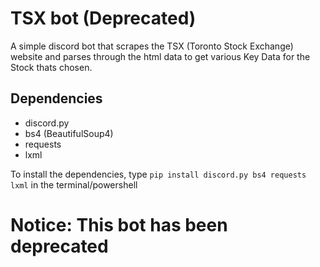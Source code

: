 # TSX bot (Deprecated)
A simple discord bot that scrapes the TSX (Toronto Stock Exchange) website and parses through the html data to get various Key Data for the Stock thats chosen. 

## Dependencies
* discord.py
* bs4 (BeautifulSoup4)
* requests
* lxml

To install the dependencies, type `pip install discord.py bs4 requests lxml` in the terminal/powershell

# Notice: This bot has been deprecated
